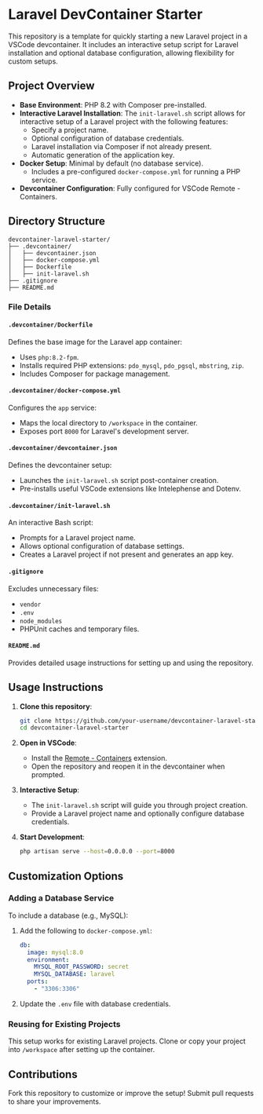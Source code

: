 # Laravel DevContainer Starter

This repository is a template for quickly starting a new Laravel project in a VSCode devcontainer. It includes an interactive setup script for Laravel installation and optional database configuration, allowing flexibility for custom setups.

## Project Overview

- **Base Environment**: PHP 8.2 with Composer pre-installed.
- **Interactive Laravel Installation**: The `init-laravel.sh` script allows for interactive setup of a Laravel project with the following features:
  - Specify a project name.
  - Optional configuration of database credentials.
  - Laravel installation via Composer if not already present.
  - Automatic generation of the application key.
- **Docker Setup**: Minimal by default (no database service).
  - Includes a pre-configured `docker-compose.yml` for running a PHP service.
- **Devcontainer Configuration**: Fully configured for VSCode Remote - Containers.

## Directory Structure

```
devcontainer-laravel-starter/
├── .devcontainer/
│   ├── devcontainer.json
│   ├── docker-compose.yml
│   ├── Dockerfile
│   ├── init-laravel.sh
├── .gitignore
├── README.md
```

### File Details

#### `.devcontainer/Dockerfile`

Defines the base image for the Laravel app container:

- Uses `php:8.2-fpm`.
- Installs required PHP extensions: `pdo_mysql`, `pdo_pgsql`, `mbstring`, `zip`.
- Includes Composer for package management.

#### `.devcontainer/docker-compose.yml`

Configures the `app` service:

- Maps the local directory to `/workspace` in the container.
- Exposes port `8000` for Laravel's development server.

#### `.devcontainer/devcontainer.json`

Defines the devcontainer setup:

- Launches the `init-laravel.sh` script post-container creation.
- Pre-installs useful VSCode extensions like Intelephense and Dotenv.

#### `.devcontainer/init-laravel.sh`

An interactive Bash script:

- Prompts for a Laravel project name.
- Allows optional configuration of database settings.
- Creates a Laravel project if not present and generates an app key.

#### `.gitignore`

Excludes unnecessary files:

- `vendor`
- `.env`
- `node_modules`
- PHPUnit caches and temporary files.

#### `README.md`

Provides detailed usage instructions for setting up and using the repository.

## Usage Instructions

1. **Clone this repository**:

   ```bash
   git clone https://github.com/your-username/devcontainer-laravel-starter.git
   cd devcontainer-laravel-starter
   ```

2. **Open in VSCode**:

   - Install the [Remote - Containers](https://marketplace.visualstudio.com/items?itemName=ms-vscode-remote.remote-containers) extension.
   - Open the repository and reopen it in the devcontainer when prompted.

3. **Interactive Setup**:

   - The `init-laravel.sh` script will guide you through project creation.
   - Provide a Laravel project name and optionally configure database credentials.

4. **Start Development**:
   ```bash
   php artisan serve --host=0.0.0.0 --port=8000
   ```

## Customization Options

### Adding a Database Service

To include a database (e.g., MySQL):

1. Add the following to `docker-compose.yml`:

   ```yaml
   db:
     image: mysql:8.0
     environment:
       MYSQL_ROOT_PASSWORD: secret
       MYSQL_DATABASE: laravel
     ports:
       - "3306:3306"
   ```

2. Update the `.env` file with database credentials.

### Reusing for Existing Projects

This setup works for existing Laravel projects. Clone or copy your project into `/workspace` after setting up the container.

## Contributions

Fork this repository to customize or improve the setup! Submit pull requests to share your improvements.
